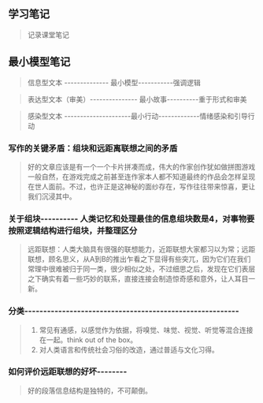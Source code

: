 ## 学习笔记

> 记录课堂笔记

## 最小模型笔记

> 信息型文本 -------------- 最小模型-----------强调逻辑

> 表达型文本（审美）--------------- 最小故事----------重于形式和审美

> 感染型文本 ---------------------最小行动-------------情绪感染和引导行动

### 写作的关键矛盾：组块和远距离联想之间的矛盾
> 好的文章应该是有一个一个卡片拼凑而成，伟大的作家创作犹如做拼图游戏一般自然，在游戏完成之前甚至连作家本人都不知道最终的作品会怎样呈现在世人面前。不过，也许正是这神秘的面纱存在，写作往往带来惊喜，更让我们沉浸其中。

### 关于组块---------- 人类记忆和处理最佳的信息组块数是4，对事物要按照逻辑结构进行组块，并整理区分

> 远距联想：人类大脑具有很强的联想能力，近距联想大家都习以为常；远距联想，顾名思义，从A到B的推出乍看之下显得有些突兀，因为它们在我们常理中很难被归于同一类，很少相似之处，不过细思之后，发现在它们表层之下确实有着一些巧妙的联系，直接连接会制造惊奇感和意外，让人耳目一新。

### 分类---------------------------------------------------------
> 1. 常见有通感，以感觉作为依据，将嗅觉、味觉、视觉、听觉等混合连接在一起。think out of the box。
> 2. 对人类语言和传统社会习俗的改造，通过普适与文化习得。

### 如何评价远距联想的好坏--------
> 好的段落信息结构是独特的，不可颠倒。

